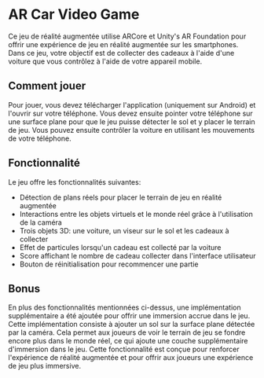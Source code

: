 # AR Car Video Game

Ce jeu de réalité augmentée utilise ARCore et Unity's AR Foundation pour offrir une expérience de jeu en réalité augmentée sur les smartphones. Dans ce jeu, votre objectif est de collecter des cadeaux à l'aide d'une voiture que vous contrôlez à l'aide de votre appareil mobile.

## Comment jouer 

Pour jouer, vous devez télécharger l'application (uniquement sur Android) et l'ouvrir sur votre téléphone. Vous devez ensuite pointer votre téléphone sur une surface plane pour que le jeu puisse détecter le sol et y placer le terrain de jeu. Vous pouvez ensuite contrôler la voiture en utilisant les mouvements de votre téléphone.

## Fonctionnalité
Le jeu offre les fonctionnalités suivantes:

* Détection de plans réels pour placer le terrain de jeu en réalité augmentée
* Interactions entre les objets virtuels et le monde réel grâce à l'utilisation de la caméra
* Trois objets 3D: une voiture, un viseur sur le sol et les cadeaux à collecter
* Effet de particules lorsqu'un cadeau est collecté par la voiture
* Score affichant le nombre de cadeau collecter dans l'interface utilisateur
* Bouton de réinitialisation pour recommencer une partie

## Bonus

En plus des fonctionnalités mentionnées ci-dessus, une implémentation supplémentaire a été ajoutée pour offrir une immersion accrue dans le jeu. Cette implémentation consiste à ajouter un sol sur la surface plane détectée par la caméra. Cela permet aux joueurs de voir le terrain de jeu se fondre encore plus dans le monde réel, ce qui ajoute une couche supplémentaire d'immersion dans le jeu. Cette fonctionnalité est conçue pour renforcer l'expérience de réalité augmentée et pour offrir aux joueurs une expérience de jeu plus immersive.
